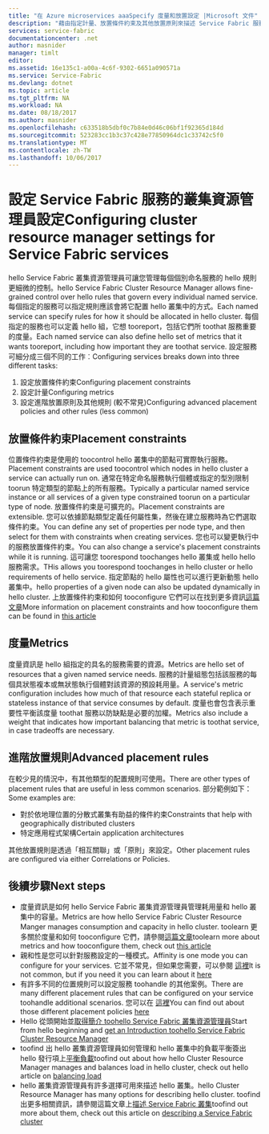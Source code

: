 ```yaml
---
title: "在 Azure microservices aaaSpecify 度量和放置設定 |Microsoft 文件"
description: "藉由指定計量、放置條件約束及其他放置原則來描述 Service Fabric 服務。"
services: service-fabric
documentationcenter: .net
author: masnider
manager: timlt
editor: 
ms.assetid: 16e135c1-a00a-4c6f-9302-6651a090571a
ms.service: Service-Fabric
ms.devlang: dotnet
ms.topic: article
ms.tgt_pltfrm: NA
ms.workload: NA
ms.date: 08/18/2017
ms.author: masnider
ms.openlocfilehash: c633518b5dbf0c7b84e0d46c06bf1f92365d184d
ms.sourcegitcommit: 523283cc1b3c37c428e77850964dc1c33742c5f0
ms.translationtype: MT
ms.contentlocale: zh-TW
ms.lasthandoff: 10/06/2017
---
```

# <a name="configuring-cluster-resource-manager-settings-for-service-fabric-services"></a><span data-ttu-id="33cdf-103">設定 Service Fabric 服務的叢集資源管理員設定</span><span class="sxs-lookup"><span data-stu-id="33cdf-103">Configuring cluster resource manager settings for Service Fabric services</span></span>
<span data-ttu-id="33cdf-104">hello Service Fabric 叢集資源管理員可讓您管理每個個別命名服務的 hello 規則更細微的控制。</span><span class="sxs-lookup"><span data-stu-id="33cdf-104">hello Service Fabric Cluster Resource Manager allows fine-grained control over hello rules that govern every individual named service.</span></span> <span data-ttu-id="33cdf-105">每個指定的服務可以指定規則應該會將它配置 hello 叢集中的方式。</span><span class="sxs-lookup"><span data-stu-id="33cdf-105">Each named service can specify rules for how it should be allocated in hello cluster.</span></span> <span data-ttu-id="33cdf-106">每個指定的服務也可以定義 hello 組，它想 tooreport，包括它們所 toothat 服務重要的度量。</span><span class="sxs-lookup"><span data-stu-id="33cdf-106">Each named service can also define hello set of metrics that it wants tooreport, including how important they are toothat service.</span></span> <span data-ttu-id="33cdf-107">設定服務可細分成三個不同的工作︰</span><span class="sxs-lookup"><span data-stu-id="33cdf-107">Configuring services breaks down into three different tasks:</span></span>

1. <span data-ttu-id="33cdf-108">設定放置條件約束</span><span class="sxs-lookup"><span data-stu-id="33cdf-108">Configuring placement constraints</span></span>
2. <span data-ttu-id="33cdf-109">設定計量</span><span class="sxs-lookup"><span data-stu-id="33cdf-109">Configuring metrics</span></span>
3. <span data-ttu-id="33cdf-110">設定進階放置原則及其他規則 (較不常見)</span><span class="sxs-lookup"><span data-stu-id="33cdf-110">Configuring advanced placement policies and other rules (less common)</span></span>

## <a name="placement-constraints"></a><span data-ttu-id="33cdf-111">放置條件約束</span><span class="sxs-lookup"><span data-stu-id="33cdf-111">Placement constraints</span></span>
<span data-ttu-id="33cdf-112">位置條件約束是使用的 toocontrol hello 叢集中的節點可實際執行服務。</span><span class="sxs-lookup"><span data-stu-id="33cdf-112">Placement constraints are used toocontrol which nodes in hello cluster a service can actually run on.</span></span> <span data-ttu-id="33cdf-113">通常在特定命名服務執行個體或指定的型別限制 toorun 特定類型的節點上的所有服務。</span><span class="sxs-lookup"><span data-stu-id="33cdf-113">Typically a particular named service instance or all services of a given type constrained toorun on a particular type of node.</span></span> <span data-ttu-id="33cdf-114">放置條件約束是可擴充的。</span><span class="sxs-lookup"><span data-stu-id="33cdf-114">Placement constraints are extensible.</span></span> <span data-ttu-id="33cdf-115">您可以依據節點類型定義任何屬性集，然後在建立服務時為它們選取條件約束。</span><span class="sxs-lookup"><span data-stu-id="33cdf-115">You can define any set of properties per  node type, and then select for them with constraints when creating services.</span></span> <span data-ttu-id="33cdf-116">您也可以變更執行中的服務放置條件約束。</span><span class="sxs-lookup"><span data-stu-id="33cdf-116">You can also change a service's placement constraints while it is running.</span></span> <span data-ttu-id="33cdf-117">這可讓您 toorespond toochanges hello 叢集或 hello hello 服務需求。</span><span class="sxs-lookup"><span data-stu-id="33cdf-117">THis allows you toorespond toochanges in hello cluster or hello requirements of hello service.</span></span> <span data-ttu-id="33cdf-118">指定節點的 hello 屬性也可以進行更新動態 hello 叢集中。</span><span class="sxs-lookup"><span data-stu-id="33cdf-118">hello properties of a given node can also be updated dynamically in hello cluster.</span></span> <span data-ttu-id="33cdf-119">上放置條件約束和如何 tooconfigure 它們可以在找到更多資訊[這篇文章](service-fabric-cluster-resource-manager-cluster-description.md#node-properties-and-placement-constraints)</span><span class="sxs-lookup"><span data-stu-id="33cdf-119">More information on placement constraints and how tooconfigure them can be found in [this article](service-fabric-cluster-resource-manager-cluster-description.md#node-properties-and-placement-constraints)</span></span>

## <a name="metrics"></a><span data-ttu-id="33cdf-120">度量</span><span class="sxs-lookup"><span data-stu-id="33cdf-120">Metrics</span></span>
<span data-ttu-id="33cdf-121">度量資訊是 hello 組指定的具名的服務需要的資源。</span><span class="sxs-lookup"><span data-stu-id="33cdf-121">Metrics are hello set of resources that a given named service needs.</span></span> <span data-ttu-id="33cdf-122">服務的計量組態包括該服務的每個具狀態複本或無狀態執行個體對該資源的預設耗用量。</span><span class="sxs-lookup"><span data-stu-id="33cdf-122">A service's metric configuration includes how much of that resource each stateful replica or stateless instance of that service consumes by default.</span></span> <span data-ttu-id="33cdf-123">度量也會包含表示重要性平衡該度量 toothat 服務以防缺點是必要的加權。</span><span class="sxs-lookup"><span data-stu-id="33cdf-123">Metrics also include a weight that indicates how important balancing that metric is toothat service, in case tradeoffs are necessary.</span></span>

## <a name="advanced-placement-rules"></a><span data-ttu-id="33cdf-124">進階放置規則</span><span class="sxs-lookup"><span data-stu-id="33cdf-124">Advanced placement rules</span></span>
<span data-ttu-id="33cdf-125">在較少見的情況中，有其他類型的配置規則可使用。</span><span class="sxs-lookup"><span data-stu-id="33cdf-125">There are other types of placement rules that are useful in less common scenarios.</span></span> <span data-ttu-id="33cdf-126">部分範例如下：</span><span class="sxs-lookup"><span data-stu-id="33cdf-126">Some examples are:</span></span>
- <span data-ttu-id="33cdf-127">對於依地理位置的分散式叢集有助益的條件約束</span><span class="sxs-lookup"><span data-stu-id="33cdf-127">Constraints that help with geographically distributed clusters</span></span>
- <span data-ttu-id="33cdf-128">特定應用程式架構</span><span class="sxs-lookup"><span data-stu-id="33cdf-128">Certain application architectures</span></span>

<span data-ttu-id="33cdf-129">其他放置規則是透過「相互關聯」或「原則」來設定。</span><span class="sxs-lookup"><span data-stu-id="33cdf-129">Other placement rules are configured via either Correlations or Policies.</span></span>

## <a name="next-steps"></a><span data-ttu-id="33cdf-130">後續步驟</span><span class="sxs-lookup"><span data-stu-id="33cdf-130">Next steps</span></span>
- <span data-ttu-id="33cdf-131">度量資訊是如何 hello Service Fabric 叢集資源管理員管理耗用量和 hello 叢集中的容量。</span><span class="sxs-lookup"><span data-stu-id="33cdf-131">Metrics are how hello Service Fabric Cluster Resource Manger manages consumption and capacity in hello cluster.</span></span> <span data-ttu-id="33cdf-132">toolearn 更多關於度量和如何 tooconfigure 它們，請參閱[這篇文章](service-fabric-cluster-resource-manager-metrics.md)</span><span class="sxs-lookup"><span data-stu-id="33cdf-132">toolearn more about metrics and how tooconfigure them, check out [this article](service-fabric-cluster-resource-manager-metrics.md)</span></span>
- <span data-ttu-id="33cdf-133">親和性是您可以針對服務設定的一種模式。</span><span class="sxs-lookup"><span data-stu-id="33cdf-133">Affinity is one mode you can configure for your services.</span></span> <span data-ttu-id="33cdf-134">它並不常見，但如果您需要，可以參閱 [這裡](service-fabric-cluster-resource-manager-advanced-placement-rules-affinity.md)</span><span class="sxs-lookup"><span data-stu-id="33cdf-134">It is not common, but if you need it you can learn about it [here](service-fabric-cluster-resource-manager-advanced-placement-rules-affinity.md)</span></span>
- <span data-ttu-id="33cdf-135">有許多不同的位置規則可以設定服務 toohandle 的其他案例。</span><span class="sxs-lookup"><span data-stu-id="33cdf-135">There are many different placement rules that can be configured on your service toohandle additional scenarios.</span></span> <span data-ttu-id="33cdf-136">您可以在 [這裡](service-fabric-cluster-resource-manager-advanced-placement-rules-placement-policies.md)</span><span class="sxs-lookup"><span data-stu-id="33cdf-136">You can find out about those different placement policies [here](service-fabric-cluster-resource-manager-advanced-placement-rules-placement-policies.md)</span></span>
- <span data-ttu-id="33cdf-137">Hello 從頭開始並[取得簡介 toohello Service Fabric 叢集資源管理員](service-fabric-cluster-resource-manager-introduction.md)</span><span class="sxs-lookup"><span data-stu-id="33cdf-137">Start from hello beginning and [get an Introduction toohello Service Fabric Cluster Resource Manager](service-fabric-cluster-resource-manager-introduction.md)</span></span>
- <span data-ttu-id="33cdf-138">toofind 出 hello 叢集資源管理員如何管理和 hello 叢集中的負載平衡簽出 hello 發行項上[平衡負載](service-fabric-cluster-resource-manager-balancing.md)</span><span class="sxs-lookup"><span data-stu-id="33cdf-138">toofind out about how hello Cluster Resource Manager manages and balances load in hello cluster, check out hello article on [balancing load](service-fabric-cluster-resource-manager-balancing.md)</span></span>
- <span data-ttu-id="33cdf-139">hello 叢集資源管理員有許多選擇可用來描述 hello 叢集。</span><span class="sxs-lookup"><span data-stu-id="33cdf-139">hello Cluster Resource Manager has many options for describing hello cluster.</span></span> <span data-ttu-id="33cdf-140">toofind 出更多相關資訊，請參閱這篇文章上[描述 Service Fabric 叢集](service-fabric-cluster-resource-manager-cluster-description.md)</span><span class="sxs-lookup"><span data-stu-id="33cdf-140">toofind out more about them, check out this article on [describing a Service Fabric cluster](service-fabric-cluster-resource-manager-cluster-description.md)</span></span>
